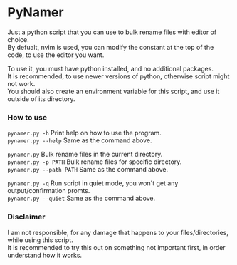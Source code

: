 # PyNamer
Just a python script that you can use to bulk rename files with editor of choice.\
By defualt, nvim is used, you can modify the constant at the top of the code, to use the editor you want.

To use it, you must have python installed, and no additional packages.\
It is recommended, to use newer versions of python, otherwise script might not work.\
You should also create an environment variable for this script, and use it outside of its directory.

### How to use
`pynamer.py -h` Print help on how to use the program.\
`pynamer.py --help` Same as the command above.

`pynamer.py` Bulk rename files in the current directory.\
`pynamer.py -p PATH` Bulk rename files for specific directory.\
`pynamer.py --path PATH` Same as the command above.

`pynamer.py -q` Run script in quiet mode, you won't get any output/confirmation promts.\
`pynamer.py --quiet` Same as the command above.

### Disclaimer
I am not responsible, for any damage that happens to your files/directories, while using this script.\
It is recommended to try this out on something not important first, in order understand how it works.
